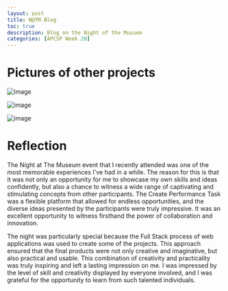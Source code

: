 ```yaml
---
layout: post
title: N@TM Blog
toc: true
description: Blog on the Night of the Musuem
categories: [APCSP Week 20]
---
```


# Pictures of other projects

![image](https://user-images.githubusercontent.com/111910633/221846278-ea183bee-63a6-411b-a547-6ed7e85ecd5f.png)

![image](https://user-images.githubusercontent.com/111910633/221847774-94fbbb35-5e49-47ff-ae3d-dc9a9353cc6a.png)

![image](https://user-images.githubusercontent.com/111910633/221847950-d3c217ff-a0f9-4942-a65a-159a3e787c6c.png)

# Reflection
The Night at The Museum event that I recently attended was one of the most memorable experiences I've had in a while. The reason for this is that it was not only an opportunity for me to showcase my own skills and ideas confidently, but also a chance to witness a wide range of captivating and stimulating concepts from other participants. The Create Performance Task was a flexible platform that allowed for endless opportunities, and the diverse ideas presented by the participants were truly impressive. It was an excellent opportunity to witness firsthand the power of collaboration and innovation.

The night was particularly special because the Full Stack process of web applications was used to create some of the projects. This approach ensured that the final products were not only creative and imaginative, but also practical and usable. This combination of creativity and practicality was truly inspiring and left a lasting impression on me. I was impressed by the level of skill and creativity displayed by everyone involved, and I was grateful for the opportunity to learn from such talented individuals.
